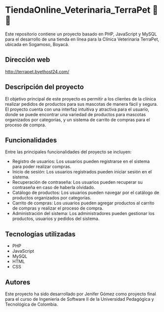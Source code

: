 ﻿# TiendaOnline_Veterinaria_TerraPet :hospital: :dog:
Este repositorio contiene un proyecto basado en PHP, JavaScript y MySQL para el desarrollo de una tienda en línea para la Clínica Veterinaria TerraPet, ubicada en Sogamoso, Boyacá.

## Dirección web
http://terrapet.byethost24.com/

## Descripción del proyecto
El objetivo principal de este proyecto es permitir a los clientes de la clínica realizar pedidos de productos para sus mascotas de manera fácil y segura. El proyecto cuenta con una interfaz intuitiva y atractiva para el usuario, donde se puede encontrar una variedad de productos para mascotas organizados por categorías, y un sistema de carrito de compras para el proceso de compra.

## Funcionalidades
Entre las principales funcionalidades del proyecto se incluyen:

- Registro de usuarios: Los usuarios pueden registrarse en el sistema para poder realizar compras.
- Inicio de sesión: Los usuarios registrados pueden iniciar sesión en el sistema.
- Recuperación de contraseña: Los usuarios pueden recuperar su contraseña en caso de haberla olvidado.
- Catálogo de productos: Los usuarios pueden navegar por el catálogo de productos organizados por categorías.
- Carrito de compras: Los usuarios pueden agregar productos al carrito de compras y realizar el proceso de compra.
- Administración del sistema: Los administradores pueden gestionar los productos, usuarios y pedidos del sistema.

## Tecnologías utilizadas
- PHP
- JavaScript
- MySQL
- HTML
- CSS

## Autores
Este proyecto ha sido desarrollado por Jenifer Gómez como proyecto final para el curso de Ingeniería de Software II de la Universidad Pedagógica y Tecnológica de Colombia.
